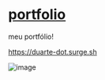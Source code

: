 # [portfolio](https://duarte-dot.surge.sh)

meu portfólio!

https://duarte-dot.surge.sh

![image](https://github.com/duarte-dot/portfolio/assets/78454964/2fecd284-f5f3-47b0-9866-6c7786bdd145)

